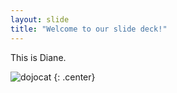 ```yaml
---
layout: slide
title: "Welcome to our slide deck!"
---
```


This is Diane.

![dojocat](https://octodex.github.com/images/dojocat.jpg)
{: .center}
